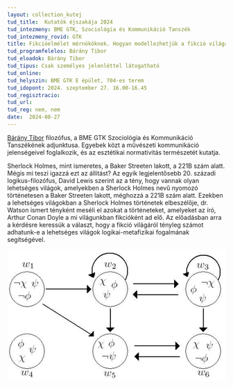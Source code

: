 ```yaml
---
layout: collection_kutej
tud_title:  Kutatók éjszakája 2024
tud_intezmeny: BME GTK, Szociológia és Kommunikáció Tanszék
tud_intezmeny_rovid: GTK
title: Fikcióelmélet mérnököknek. Hogyan modellezhetjük a fikció világát lehetséges világokként?
tud_programfelelos: Bárány Tibor
tud_eloadok: Bárány Tibor
tud_tipus: Csak személyes jelenléttel látogatható
tud_online: 
tud_helyszin: BME GTK E épület, 704-es terem
tud_idopont: 2024. szeptember 27. 16.00-16.45
tud_regisztracio: 
tud_url: 
tud_reg: nem, nem
date:  2024-08-27
---
```

[Bárány Tibor](https://www.bmekomm.hu/portfolio/barany-tibor) filozófus, a BME GTK Szociológia és Kommunikáció Tanszékének adjunktusa. Egyebek közt a művészeti kommunikáció jelenségeivel foglalkozik, és az esztétikai normativitás természetét kutatja.

Sherlock Holmes, mint ismeretes, a Baker Streeten lakott, a 221B szám alatt. Mégis mi teszi igazzá ezt az állítást? Az egyik legjelentősebb 20. századi logikus-filozófus, David Lewis szerint az a tény, hogy vannak olyan lehetséges világok, amelyekben a Sherlock Holmes nevű nyomozó történetesen a Baker Streeten lakott, méghozzá a 221B szám alatt. Ezekben a lehetséges világokban a Sherlock Holmes történetek elbeszélője, dr. Watson ismert tényként meséli el azokat a történeteket, amelyeket az író, Arthur Conan Doyle a mi világunkban fikcióként ad elő.
Az előadásban arra a kérdésre keressük a választ, hogy a fikció világáról tényleg számot adhatunk-e a lehetséges világok logikai-metafizikai fogalmának segítségével. 

![Fikcióelmélet mérnököknek. Hogyan modellezhetjük a fikció világát lehetséges világokként?](../2024/images/fikcioelmelet.jpg)
